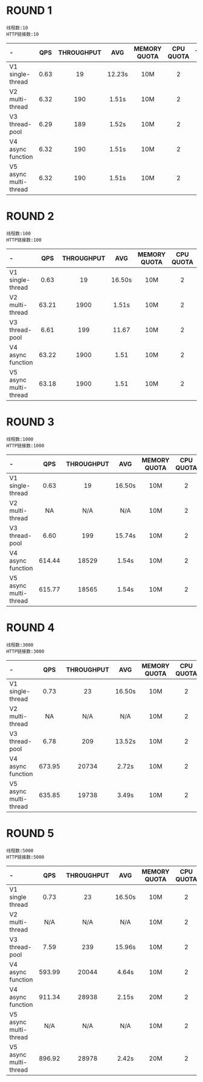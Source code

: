 # ROUND 1

```
线程数:10
HTTP链接数:10
```

|-| QPS |THROUGHPUT|AVG |MEMORY QUOTA | CPU QUOTA | TIMEOUT|
|:-----| :-----:| :----: | :----: |:----: |:----: |:----: |
|V1 single-thread       |0.63  | 19  |12.23s |10M|2 |0  |
|V2 multi-thread        | 6.32 | 190 | 1.51s |10M|2 |0  |
|V3 thread-pool         |6.29  | 189 |1.52s  |10M|2 |0  |
|V4 async function      | 6.32 | 190 | 1.51s |10M|2 |0  |
|V5 async multi-thread  | 6.32 | 190 | 1.51s |10M|2 |0  |

# ROUND 2
```
线程数:100
HTTP链接数:100
```

|-| QPS |THROUGHPUT|AVG |MEMORY QUOTA | CPU QUOTA |TIMEOUT|
|:-----| :-----:| :----: | :----: |:----: |:----: |:----: |
|V1 single-thread       |0.63   | 19   | 16.50s  |10M|2 |0  |
|V2 multi-thread        | 63.21 | 1900 | 1.51s   |10M|2 |0  |
|V3 thread-pool         |6.61   | 199  |11.67    |10M|2 |0  |
|V4 async function      | 63.22 | 1900 | 1.51    |10M|2 |0  |
|V5 async multi-thread  | 63.18 | 1900 | 1.51    |10M|2 |0  |


# ROUND 3
```
线程数:1000
HTTP链接数:1000
```

|-| QPS |THROUGHPUT|AVG |MEMORY QUOTA | CPU QUOTA |TIMEOUT|
|:-----| :-----:| :----: | :----: |:----: |:----: |:----: |
|V1 single-thread       |0.63    | 19    |16.50s  |10M |2  |0  |
|V2 multi-thread        |NA      |N/A    |N/A     |10M |2  |N/A|
|V3 thread-pool         |6.60    | 199   |15.74s  |10M |2  |0  |
|V4 async function      | 614.44 | 18529 | 1.54s  |10M |2  |0  |
|V5 async multi-thread  | 615.77  | 18565 | 1.54s  |10M |2  |0  |


# ROUND 4
```
线程数:3000
HTTP链接数:3000
```

|-| QPS |THROUGHPUT|AVG |MEMORY QUOTA | CPU QUOTA |TIMEOUT|
|:-----| :-----:| :----: | :----: |:----: |:----: |:----: |
|V1 single-thread       |0.73    | 23    | 16.50s  |10M |2  |5  |
|V2 multi-thread        |NA      |N/A    |N/A      |10M |2  |N/A|
|V3 thread-pool         |6.78    | 209   |13.52s   |10M |2  |10 |
|V4 async function      | 673.95 | 20734 | 2.72s   |10M |2  |0  |
|V5 async multi-thread  | 635.85 | 19738 | 3.49s   |10M |2  |0  |

# ROUND 5
```
线程数:5000
HTTP链接数:5000
```

|-| QPS |THROUGHPUT|AVG |MEMORY QUOTA | CPU QUOTA |TIMEOUT|
|:-----| :-----:| :----: | :----: |:----: |:----: |:----: |
|V1 single thread       |0.73    | 23    | 16.50s |10M |2  |5  |
|V2 multi-thread        | N/A    | N/A   | N/A    |10M |2  |N/A|
|V3 thread-pool         |7.59    | 239   |15.96s  |10M |2  |40 |
|V4 async function      | 593.99 | 20044 | 4.64s  |10M |2  |0  |
|V4 async function      | 911.34 | 28938 | 2.15s  |20M |2  |0  |
|V5 async multi-thread  | N/A    | N/A   | N/A    |10M |2  |N/A|
|V5 async multi-thread  | 896.92 | 28978 | 2.42s  |20M |2  |0  |